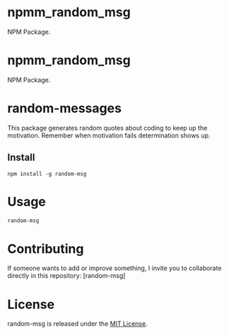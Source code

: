 # npmm_random_msg
NPM Package. 
# npmm_random_msg
NPM Package. 

# random-messages

This package generates random quotes about coding to keep up the motivation. Remember when motivation fails determination shows up.

## Install

```npm
npm install -g random-msg
```

# Usage

```bash
random-msg
```

# Contributing
If someone wants to add or improve something, I invite you to collaborate directly in this repository: [random-msg]

# License
random-msg is released under the [MIT License](https://opensource.org/licenses/MIT).
